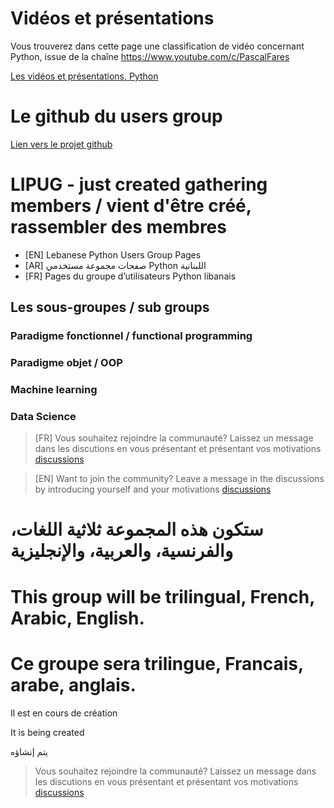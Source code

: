 # Vidéos et présentations

Vous trouverez dans cette page une classification de vidéo concernant Python, issue de la chaîne https://www.youtube.com/c/PascalFares

[Les vidéos et présentations, Python](VideosYouTube)

# Le github du users group

[Lien vers le projet github](https://github.com/lipug/lipug.github.io)

# LIPUG - just created gathering members / vient d'être créé, rassembler des membres

- [EN] Lebanese Python Users Group Pages
- [AR] صفحات مجموعة مستخدمي Python اللبنانية
- [FR] Pages du groupe d’utilisateurs Python libanais

## Les sous-groupes / sub groups 

### Paradigme fonctionnel / functional programming
### Paradigme objet / OOP
### Machine learning
### Data Science

> [FR] Vous souhaitez rejoindre la communauté? Laissez un message dans les discutions en vous présentant et présentant vos motivations [discussions](https://github.com/lipug/lipug.github.io/discussions)

>[EN]  Want to join the community? Leave a message in the discussions by introducing yourself and your motivations [discussions](https://github.com/lipug/lipug.github.io/discussions)

# ستكون هذه المجموعة ثلاثية اللغات، والفرنسية، والعربية، والإنجليزية

# This group will be trilingual, French, Arabic, English.

# Ce groupe sera trilingue, Francais, arabe, anglais.

Il est en cours de création

It is being created

يتم إنشاؤه

> Vous souhaitez rejoindre la communauté? Laissez un message dans les discutions en vous présentant et présentant vos motivations [discussions](https://github.com/lipug/lipug.github.io/discussions)
